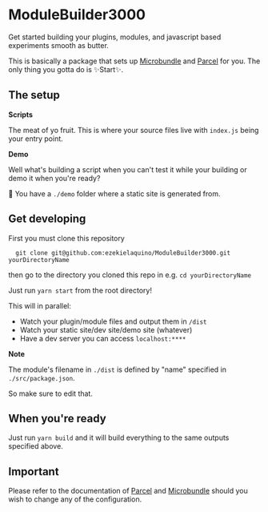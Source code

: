 # ModuleBuilder3000

Get started building your plugins, modules, and javascript based experiments smooth as butter.

This is basically a package that sets up [Microbundle](https://github.com/developit/microbundle) and [Parcel](https://github.com/parcel-bundler/parcel) for you. The only thing you gotta do is :sparkles:Start:sparkles:.


## The setup

**Scripts**

The meat of yo fruit. This is where your source files live with `index.js` being your entry point.

**Demo**

Well what's building a script when you can't test it while your building or demo it when you're ready?

💃 You have a `./demo` folder where a static site is generated from.


## Get developing
First you must clone this repository

```
  git clone git@github.com:ezekielaquino/ModuleBuilder3000.git yourDirectoryName
```

then go to the directory you cloned this repo in e.g. `cd yourDirectoryName`

Just run `yarn start` from the root directory!

This will in parallel:

- Watch your plugin/module files and output them in `/dist`
- Watch your static site/dev site/demo site (whatever)
- Have a dev server you can access `localhost:****`

**Note**

The module's filename in `./dist` is defined by "name" specified in `./src/package.json`.

So make sure to edit that.


## When you're ready
Just run `yarn build` and it will
build everything to the same outputs specified above.


## Important
Please refer to the documentation of [Parcel](https://github.com/parcel-bundler/parcel) and [Microbundle](https://github.com/developit/microbundle) should you wish to change any of the configuration.